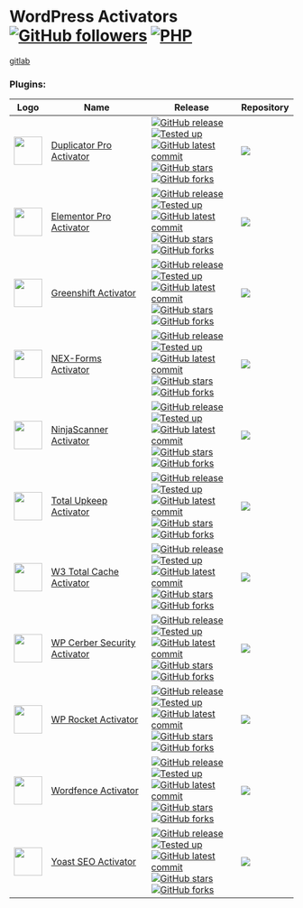 # WordPress Activators [![GitHub followers](https://img.shields.io/github/followers/wp-activators.svg?style=social&label=Followers)](https://github.com/wp-activators?tab=followers) [![PHP](https://img.shields.io/badge/PHP-^7.2_|_^8.0-green.svg)](#)

[gitlab](https://gitlab.com/wp-activators)

### Plugins:
| Logo                                                                                                                                   | Name                                                                                  | Release                                                                                                                                                                                                                                                                                                                                                                                                                                                                                                                                                                                                                                                                                                                                                                                                                                                                                                       | Repository                                                                                                                                                                                                        |
|----------------------------------------------------------------------------------------------------------------------------------------|---------------------------------------------------------------------------------------|---------------------------------------------------------------------------------------------------------------------------------------------------------------------------------------------------------------------------------------------------------------------------------------------------------------------------------------------------------------------------------------------------------------------------------------------------------------------------------------------------------------------------------------------------------------------------------------------------------------------------------------------------------------------------------------------------------------------------------------------------------------------------------------------------------------------------------------------------------------------------------------------------------------|-------------------------------------------------------------------------------------------------------------------------------------------------------------------------------------------------------------------|
| <img align=center src=https://gitlab.com/uploads/-/system/project/avatar/48823679/icon-128x128_3.png width=50 />                       | [Duplicator Pro Activator](https://github.com/wp-activators/duplicator-pro-activator) | [![GitHub release](https://img.shields.io/github/release/wp-activators/duplicator-pro-activator.svg?maxAge=86400)](https://GitHub.com/wp-activators/duplicator-pro-activator/releases/latest) <br> [![Tested up](https://img.shields.io/badge/tested_up-v4.5.13-green.svg)](#) <br> [![GitHub latest commit](https://badgen.net/github/last-commit/wp-activators/duplicator-pro-activator?maxAge=86400)](https://GitHub.com/wp-activators/duplicator-pro-activator/commit/) <br> [![GitHub stars](https://img.shields.io/github/stars/wp-activators/duplicator-pro-activator.svg?style=social&label=Star&maxAge=86400)](https://GitHub.com/wp-activators/duplicator-pro-activator/stargazers) [![GitHub forks](https://img.shields.io/github/forks/wp-activators/duplicator-pro-activator.svg?style=social&label=Fork&maxAge=86400)](https://GitHub.com/wp-activators/duplicator-pro-activator/forks)         | <a href=https://github.com/wp-activators/duplicator-pro-activator><img align=center src="https://github-readme-stats.vercel.app/api/pin/?username=wp-activators&repo=duplicator-pro-activator&hide=,prs" /></a>   |
| <img align=center src=https://gitlab.com/uploads/-/system/project/avatar/48106446/elementor.png width=50 />                            | [Elementor Pro Activator](https://github.com/wp-activators/elementor-pro-activator)   | [![GitHub release](https://img.shields.io/github/release/wp-activators/elementor-pro-activator.svg?maxAge=86400)](https://GitHub.com/wp-activators/elementor-pro-activator/releases/latest) <br> [![Tested up](https://img.shields.io/badge/tested_up-v3.16.2-green.svg)](#) <br> [![GitHub latest commit](https://badgen.net/github/last-commit/wp-activators/elementor-pro-activator?maxAge=86400)](https://GitHub.com/wp-activators/elementor-pro-activator/commit/) <br> [![GitHub stars](https://img.shields.io/github/stars/wp-activators/elementor-pro-activator.svg?style=social&label=Star&maxAge=86400)](https://GitHub.com/wp-activators/elementor-pro-activator/stargazers) [![GitHub forks](https://img.shields.io/github/forks/wp-activators/elementor-pro-activator.svg?style=social&label=Fork&maxAge=86400)](https://GitHub.com/wp-activators/elementor-pro-activator/forks)                 | <a href=https://github.com/wp-activators/elementor-pro-activator><img align=center src="https://github-readme-stats.vercel.app/api/pin/?username=wp-activators&repo=elementor-pro-activator&hide=,prs" /></a>     |
| <img align=center src=https://gitlab.com/uploads/-/system/project/avatar/50665277/logo_300.png width=50 />                             | [Greenshift Activator](https://github.com/wp-activators/greenshift-activator)         | [![GitHub release](https://img.shields.io/github/release/wp-activators/greenshift-activator.svg?maxAge=86400)](https://GitHub.com/wp-activators/greenshift-activator/releases/latest) <br> [![Tested up](https://img.shields.io/badge/tested_up-v6.7.7-green.svg)](#) <br> [![GitHub latest commit](https://badgen.net/github/last-commit/wp-activators/greenshift-activator?maxAge=86400)](https://GitHub.com/wp-activators/greenshift-activator/commit/) <br> [![GitHub stars](https://img.shields.io/github/stars/wp-activators/greenshift-activator.svg?style=social&label=Star&maxAge=86400)](https://GitHub.com/wp-activators/greenshift-activator/stargazers) [![GitHub forks](https://img.shields.io/github/forks/wp-activators/greenshift-activator.svg?style=social&label=Fork&maxAge=86400)](https://GitHub.com/wp-activators/greenshift-activator/forks)                                          | <a href=https://github.com/wp-activators/greenshift-activator><img align=center src="https://github-readme-stats.vercel.app/api/pin/?username=wp-activators&repo=greenshift-activator&hide=,prs" /></a>           |
| <img align=center src=https://gitlab.com/uploads/-/system/project/avatar/48120665/icon-128x128.png width=50 />                         | [NEX-Forms Activator](https://github.com/wp-activators/nex-forms-activator)           | [![GitHub release](https://img.shields.io/github/release/wp-activators/nex-forms-activator.svg?maxAge=86400)](https://GitHub.com/wp-activators/nex-forms-activator/releases/latest) <br> [![Tested up](https://img.shields.io/badge/tested_up-v8.5-green.svg)](#) <br> [![GitHub latest commit](https://badgen.net/github/last-commit/wp-activators/nex-forms-activator?maxAge=86400)](https://GitHub.com/wp-activators/nex-forms-activator/commit/) <br> [![GitHub stars](https://img.shields.io/github/stars/wp-activators/nex-forms-activator.svg?style=social&label=Star&maxAge=86400)](https://GitHub.com/wp-activators/nex-forms-activator/stargazers) [![GitHub forks](https://img.shields.io/github/forks/wp-activators/nex-forms-activator.svg?style=social&label=Fork&maxAge=86400)](https://GitHub.com/wp-activators/nex-forms-activator/forks)                                                    | <a href=https://github.com/wp-activators/nex-forms-activator><img align=center src="https://github-readme-stats.vercel.app/api/pin/?username=wp-activators&repo=nex-forms-activator&hide=,prs" /></a>             |
| <img align=center src=https://gitlab.com/uploads/-/system/project/avatar/48787337/icon-128x128_2.png width=50 />                       | [NinjaScanner Activator](https://github.com/wp-activators/ninjascanner-activator)     | [![GitHub release](https://img.shields.io/github/release/wp-activators/ninjascanner-activator.svg?maxAge=86400)](https://GitHub.com/wp-activators/ninjascanner-activator/releases/latest) <br> [![Tested up](https://img.shields.io/badge/tested_up-v3.1-green.svg)](#) <br> [![GitHub latest commit](https://badgen.net/github/last-commit/wp-activators/ninjascanner-activator?maxAge=86400)](https://GitHub.com/wp-activators/ninjascanner-activator/commit/) <br> [![GitHub stars](https://img.shields.io/github/stars/wp-activators/ninjascanner-activator.svg?style=social&label=Star&maxAge=86400)](https://GitHub.com/wp-activators/ninjascanner-activator/stargazers) [![GitHub forks](https://img.shields.io/github/forks/wp-activators/ninjascanner-activator.svg?style=social&label=Fork&maxAge=86400)](https://GitHub.com/wp-activators/ninjascanner-activator/forks)                            | <a href=https://github.com/wp-activators/ninjascanner-activator><img align=center src="https://github-readme-stats.vercel.app/api/pin/?username=wp-activators&repo=ninjascanner-activator&hide=,prs" /></a>       |
| <img align=center src=https://gitlab.com/uploads/-/system/project/avatar/48317527/icon-128x128_2.png width=50 />                       | [Total Upkeep Activator](https://github.com/wp-activators/boldgrid-backup-activator)  | [![GitHub release](https://img.shields.io/github/release/wp-activators/boldgrid-backup-activator.svg?maxAge=86400)](https://GitHub.com/wp-activators/boldgrid-backup-activator/releases/latest) <br> [![Tested up](https://img.shields.io/badge/tested_up-v1.15.7-green.svg)](#) <br> [![GitHub latest commit](https://badgen.net/github/last-commit/wp-activators/boldgrid-backup-activator?maxAge=86400)](https://GitHub.com/wp-activators/boldgrid-backup-activator/commit/) <br> [![GitHub stars](https://img.shields.io/github/stars/wp-activators/boldgrid-backup-activator.svg?style=social&label=Star&maxAge=86400)](https://GitHub.com/wp-activators/boldgrid-backup-activator/stargazers) [![GitHub forks](https://img.shields.io/github/forks/wp-activators/boldgrid-backup-activator.svg?style=social&label=Fork&maxAge=86400)](https://GitHub.com/wp-activators/boldgrid-backup-activator/forks) | <a href=https://github.com/wp-activators/boldgrid-backup-activator><img align=center src="https://github-readme-stats.vercel.app/api/pin/?username=wp-activators&repo=boldgrid-backup-activator&hide=,prs" /></a> |
| <img align=center src=https://gitlab.com/uploads/-/system/project/avatar/48317616/icon-128x128.png width=50 />                         | [W3 Total Cache Activator](https://github.com/wp-activators/w3-total-cache-activator) | [![GitHub release](https://img.shields.io/github/release/wp-activators/w3-total-cache-activator.svg?maxAge=86400)](https://GitHub.com/wp-activators/w3-total-cache-activator/releases/latest) <br> [![Tested up](https://img.shields.io/badge/tested_up-v2.4.1-green.svg)](#) <br> [![GitHub latest commit](https://badgen.net/github/last-commit/wp-activators/w3-total-cache-activator?maxAge=86400)](https://GitHub.com/wp-activators/w3-total-cache-activator/commit/) <br> [![GitHub stars](https://img.shields.io/github/stars/wp-activators/w3-total-cache-activator.svg?style=social&label=Star&maxAge=86400)](https://GitHub.com/wp-activators/w3-total-cache-activator/stargazers) [![GitHub forks](https://img.shields.io/github/forks/wp-activators/w3-total-cache-activator.svg?style=social&label=Fork&maxAge=86400)](https://GitHub.com/wp-activators/w3-total-cache-activator/forks)          | <a href=https://github.com/wp-activators/w3-total-cache-activator><img align=center src="https://github-readme-stats.vercel.app/api/pin/?username=wp-activators&repo=w3-total-cache-activator&hide=,prs" /></a>   |
| <img align=center src=https://gitlab.com/uploads/-/system/project/avatar/48787396/1a008cf7-dc33-4bed-98bf-7bacdd796d19.png width=50 /> | [WP Cerber Security Activator](https://github.com/wp-activators/wp-cerber-activator)  | [![GitHub release](https://img.shields.io/github/release/wp-activators/wp-cerber-activator.svg?maxAge=86400)](https://GitHub.com/wp-activators/wp-cerber-activator/releases/latest) <br> [![Tested up](https://img.shields.io/badge/tested_up-v9.5.7-green.svg)](#) <br> [![GitHub latest commit](https://badgen.net/github/last-commit/wp-activators/wp-cerber-activator?maxAge=86400)](https://GitHub.com/wp-activators/wp-cerber-activator/commit/) <br> [![GitHub stars](https://img.shields.io/github/stars/wp-activators/wp-cerber-activator.svg?style=social&label=Star&maxAge=86400)](https://GitHub.com/wp-activators/wp-cerber-activator/stargazers) [![GitHub forks](https://img.shields.io/github/forks/wp-activators/wp-cerber-activator.svg?style=social&label=Fork&maxAge=86400)](https://GitHub.com/wp-activators/wp-cerber-activator/forks)                                                  | <a href=https://github.com/wp-activators/wp-cerber-activator><img align=center src="https://github-readme-stats.vercel.app/api/pin/?username=wp-activators&repo=wp-cerber-activator&hide=,prs" /></a>             |
| <img align=center src=https://gitlab.com/uploads/-/system/project/avatar/50503253/icon-256x256.png width=50 />                         | [WP Rocket Activator](https://github.com/wp-activators/wp-rocket-activator)           | [![GitHub release](https://img.shields.io/github/release/wp-activators/wp-rocket-activator.svg?maxAge=86400)](https://GitHub.com/wp-activators/wp-rocket-activator/releases/latest) <br> [![Tested up](https://img.shields.io/badge/tested_up-v3.15.0.1-green.svg)](#) <br> [![GitHub latest commit](https://badgen.net/github/last-commit/wp-activators/wp-rocket-activator?maxAge=86400)](https://GitHub.com/wp-activators/wp-rocket-activator/commit/) <br> [![GitHub stars](https://img.shields.io/github/stars/wp-activators/wp-rocket-activator.svg?style=social&label=Star&maxAge=86400)](https://GitHub.com/wp-activators/wp-rocket-activator/stargazers) [![GitHub forks](https://img.shields.io/github/forks/wp-activators/wp-rocket-activator.svg?style=social&label=Fork&maxAge=86400)](https://GitHub.com/wp-activators/wp-rocket-activator/forks)                                               | <a href=https://github.com/wp-activators/wp-rocket-activator><img align=center src="https://github-readme-stats.vercel.app/api/pin/?username=wp-activators&repo=wp-rocket-activator&hide=,prs" /></a>             |
| <img align=center src=https://gitlab.com/uploads/-/system/project/avatar/48083175/icon_1_.png width=50 />                              | [Wordfence Activator](https://github.com/wp-activators/wordfence-activator)           | [![GitHub release](https://img.shields.io/github/release/wp-activators/wordfence-activator.svg?maxAge=86400)](https://GitHub.com/wp-activators/wordfence-activator/releases/latest) <br> [![Tested up](https://img.shields.io/badge/tested_up-v7.10.3-green.svg)](#) <br> [![GitHub latest commit](https://badgen.net/github/last-commit/wp-activators/wordfence-activator?maxAge=86400)](https://GitHub.com/wp-activators/wordfence-activator/commit/) <br> [![GitHub stars](https://img.shields.io/github/stars/wp-activators/wordfence-activator.svg?style=social&label=Star&maxAge=86400)](https://GitHub.com/wp-activators/wordfence-activator/stargazers) [![GitHub forks](https://img.shields.io/github/forks/wp-activators/wordfence-activator.svg?style=social&label=Fork&maxAge=86400)](https://GitHub.com/wp-activators/wordfence-activator/forks)                                                 | <a href=https://github.com/wp-activators/wordfence-activator><img align=center src="https://github-readme-stats.vercel.app/api/pin/?username=wp-activators&repo=wordfence-activator&hide=,prs" /></a>             |
| <img align=center src=https://gitlab.com/uploads/-/system/project/avatar/48317475/icon_1_.png width=50 />                              | [Yoast SEO Activator](https://github.com/wp-activators/wordpress-seo-activator)       | [![GitHub release](https://img.shields.io/github/release/wp-activators/wordpress-seo-activator.svg?maxAge=86400)](https://GitHub.com/wp-activators/wordpress-seo-activator/releases/latest) <br> [![Tested up](https://img.shields.io/badge/tested_up-v21.2-green.svg)](#) <br> [![GitHub latest commit](https://badgen.net/github/last-commit/wp-activators/wordpress-seo-activator?maxAge=86400)](https://GitHub.com/wp-activators/wordpress-seo-activator/commit/) <br> [![GitHub stars](https://img.shields.io/github/stars/wp-activators/wordpress-seo-activator.svg?style=social&label=Star&maxAge=86400)](https://GitHub.com/wp-activators/wordpress-seo-activator/stargazers) [![GitHub forks](https://img.shields.io/github/forks/wp-activators/wordpress-seo-activator.svg?style=social&label=Fork&maxAge=86400)](https://GitHub.com/wp-activators/wordpress-seo-activator/forks)                   | <a href=https://github.com/wp-activators/wordpress-seo-activator><img align=center src="https://github-readme-stats.vercel.app/api/pin/?username=wp-activators&repo=wordpress-seo-activator&hide=,prs" /></a>     |

